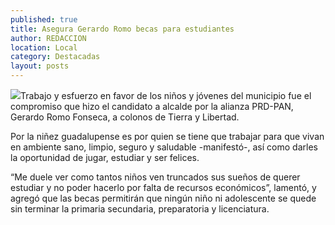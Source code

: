 ```yaml
---
published: true
title: Asegura Gerardo Romo becas para estudiantes
author: REDACCION
location: Local
category: Destacadas
layout: posts
---
```


![](http://i.imgur.com/UfQGToSm.jpg)Trabajo y esfuerzo en favor de los niños y jóvenes del municipio fue el compromiso que hizo el candidato a alcalde por la alianza PRD-PAN, Gerardo Romo Fonseca, a colonos de Tierra y Libertad.

Por la niñez guadalupense es por quien se tiene que trabajar para que vivan en ambiente sano, limpio, seguro y saludable -manifestó-, así como darles la oportunidad de jugar, estudiar y ser felices.

“Me duele ver como tantos niños ven truncados sus sueños de querer estudiar y no poder hacerlo por falta de recursos económicos”, lamentó, y agregó que las becas permitirán que ningún niño ni adolescente se quede sin terminar la primaria secundaria, preparatoria y licenciatura.
